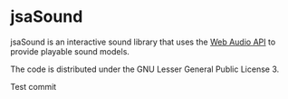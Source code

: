 jsaSound
========

jsaSound is an interactive sound library that uses the [Web Audio API](http://www.w3.org/TR/webaudio/) to provide playable sound models.

The code is distributed under the GNU Lesser General Public License 3.

Test commit